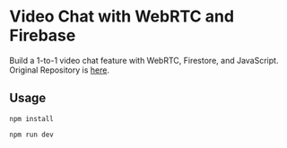 # Video Chat with WebRTC and Firebase

Build a 1-to-1 video chat feature with WebRTC, Firestore, and JavaScript.
Original Repository is [here](https://github.com/fireship-io/webrtc-firebase-demo).

## Usage
```
npm install
```

```
npm run dev
```
